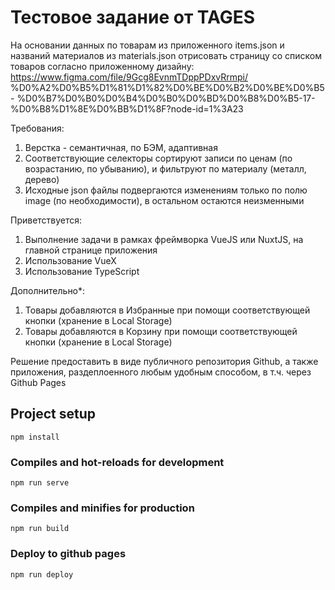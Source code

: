 # Тестовое задание от TAGES
На основании данных по товарам из приложенного items.json и названий материалов
из materials.json отрисовать страницу со списком товаров согласно приложенному
дизайну: https://www.figma.com/file/9Gcg8EvnmTDppPDxvRrmpi/
%D0%A2%D0%B5%D1%81%D1%82%D0%BE%D0%B2%D0%BE%D0%B5-
%D0%B7%D0%B0%D0%B4%D0%B0%D0%BD%D0%B8%D0%B5-17-
%D0%B8%D1%8E%D0%BB%D1%8F?node-id=1%3A23


Требования:
1. Верстка - семантичная, по БЭМ, адаптивная
2. Соответствующие селекторы сортируют записи по ценам (по возрастанию, по
убыванию), и фильтруют по материалу (металл, дерево)
3. Исходные json файлы подвергаются изменениям только по полю image (по
необходимости), в остальном остаются неизменными


Приветствуется:
1. Выполнение задачи в рамках фреймворка VueJS или NuxtJS, на главной странице
приложения
2. Использование VueX
3. Использование TypeScript

Дополнительно*:
1. Товары добавляются в Избранные при помощи соответствующей кнопки (хранение
в Local Storage)
2. Товары добавляются в Корзину при помощи соответствующей кнопки (хранение в
Local Storage)


Решение предоставить в виде публичного репозитория Github, а также приложения,
раздеплоенного любым удобным способом, в т.ч. через Github Pages


## Project setup
```
npm install
```

### Compiles and hot-reloads for development
```
npm run serve
```

### Compiles and minifies for production
```
npm run build
```

### Deploy to github pages
```
npm run deploy
```

